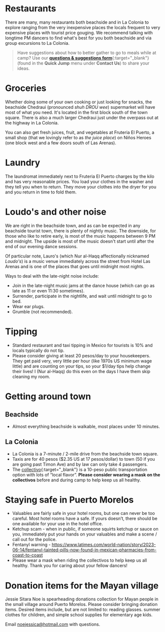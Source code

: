 # Restaurants

There are many, many restaurants both beachside and in La Colonia to explore ranging from the very inexpensive places the locals frequent to very expensive places with tourist price gouging. We recommend talking with longtime PM dancers to find what's best for you both beachside and via group excursions to La Colonia.

> Have suggestions about how to better gather to go to meals while at camp? Use our [**questions & suggestions form**](https://docs.google.com/forms/d/e/1FAIpQLSeKsY-e9iy44578E1ijjs_g5Bwi1gZCuW439N1bOBlL76U5qg/viewform){:target="_blank"} (found in the **Quick Jump** menu under **Contact Us**) to share your ideas.

# Groceries

Whether doing some of your own cooking or just looking for snacks, the beachside Chedraui (pronounced *shuh DROU wee*) supermarket will have most of what you need. It's located in the first block south of the town square. There is also a much larger Chedraui just under the overpass out at the highway in La Colonia.

You can also get fresh juices, fruit, and vegetables at Fruteria El Puerto, a small shop (that we lovingly refer to as *the juice place*) on Niños Heroes (one block west and a few doors south of Las Arenas).

# Laundry

The laundromat immediately next to Fruteria El Puerto charges by the kilo and has very reasonable prices. You load your clothes in the washer and they tell you when to return. They move your clothes into the dryer for you and you return in time to fold them. 

# Loudo's and other noise

We are right in the beachside town, and as can be expected in any beachside tourist town, there is plenty of nightly music. The downside, for those who like to retire early, is most of the music happens between 9 PM and midnight. The upside is most of the music doesn't start until after the end of our evening dance sessions.

Of particular note, Lauro's (which Nur al-Haqq affectionally nicknamed _Loudo's_) is a music venue immediately across the street from Hotel Las Arenas and is one of the places that goes until midnight most nights.

Ways to deal with the late-night noise include:

- Join in the late-night music jams at the dance house (which can go as late as 11 or even 11:30 sometimes).
- Surrender, participate in the nightlife, and wait until midnight to go to bed.
- Wear ear plugs.
- Grumble (not recommended).

# Tipping

- Standard restaurant and taxi tipping in Mexico for tourists is 10% and locals typically do not tip.
- Please consider giving at least 20 pesos/day to your housekeepers. They get paid very, very little per hour (like 1970s US minimum wage little) and are counting on your tips, so your $1/day tips help change their lives! I (Nur al-Haqq) do this even on the days I have them skip cleaning my room.

# Getting around town

## Beachside
  - Almost everything beachside is walkable, most places under 10 minutes.

## La Colonia
  - La Colonia is a 7-minute / 2-mile drive from the beachside town square.
  - Taxis are for 40 pesos ($2.35 US at 17 pesos/dollar) to town (50 if you are going past Timon Ave) and by law can only take 4 passengers.
  - The [collectivo](https://puertomorelos.mx/producto/colectivos/){:target="_blank"} is a 10-peso public transportation option with lots of “local flavor”. **Please consider wearing a mask on the collectivos** before and during camp to help keep us all healthy. 

# Staying safe in Puerto Morelos

- Valuables are fairly safe in your hotel rooms, but one can never be too careful. Most hotel rooms have a safe. If yours doesn’t, there should be one available for your use in the hotel office.
- Ketchup scam - when in public, if someone squirts ketchup or sauce on you, immediately put your hands on your valuables and make a scene / call out for the police. 
- Fentanyl warning - https://www.latimes.com/world-nation/story/2023-06-14/fentanyl-tainted-pills-now-found-in-mexican-pharmacies-from-coast-to-coast
- Please wear a mask when riding the collectivos to help keep us all healthy. Thank you for caring about your fellow dancers!

# Donation items for the Mayan village

Jessie Sitara Noe is spearheading donations collection for Mayan people in the small village around Puerto Morelos. Please consider bringing donation items. Desired items include, but are not limited to: reading glasses. summer clothes for children, and simple school supplies for elementary age kids.

Email [noejessica@hotmail.com](mailto:noejessica@hotmail.com) with questions.